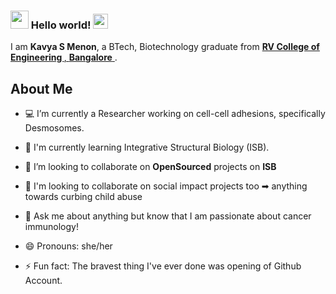 ### <img src="https://github.com/abhishekapk/abhishekapk/blob/master/Assests/Hi.gif" width="29px"> Hello world!&nbsp;<img src="https://github.com/abhishekapk/abhishekapk/blob/master/Assests/Earth.gif" width="24px">

I am **Kavya S Menon**, a BTech, Biotechnology graduate from <a href="https://www.rvce.edu.in/"> <b>RV College of Engineering </b>, <b>Bangalore</b> </a>. 

## About Me


- 💻 I’m currently a Researcher working on cell-cell adhesions, specifically Desmosomes.

- 🧬 I'm currently learning Integrative Structural Biology (ISB).

- 🔭 I’m looking to collaborate on **OpenSourced** projects on **ISB**

- 👯 I'm looking to collaborate on social impact projects too ➡ anything towards curbing child abuse

- 💬 Ask me about anything but know that I am passionate about cancer immunology!

- 😄 Pronouns: she/her 

- ⚡ Fun fact: The bravest thing I've ever done was opening of Github Account.

